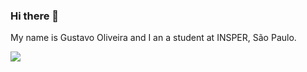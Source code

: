 ### Hi there 👋
My name is Gustavo Oliveira and I an a student at INSPER, São Paulo.

![](https://github-readme-stats.vercel.app/api?username=gustavoeso&show_icons=true)
